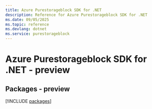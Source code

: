 ```yaml
---
title: Azure Purestorageblock SDK for .NET
description: Reference for Azure Purestorageblock SDK for .NET
ms.date: 09/05/2025
ms.topic: reference
ms.devlang: dotnet
ms.service: purestorageblock
---
```

# Azure Purestorageblock SDK for .NET - preview
## Packages - preview
[!INCLUDE [packages](purestorageblock-index.md)]